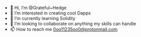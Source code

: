 - 👋 Hi, I’m @Grateful~Hedge
- 👀 I’m interested in creating cool Dapps
- 🌱 I’m currently learning Solidity
- 💞️ I’m looking to collaborate on anything my skills can handle
- 📫 How to reach me 0oo11235oo0@protonmail.com

<!---
x0oo11235oo0x/x0oo11235oo0x is a ✨ special ✨ repository because its `README.md` (this file) appears on your GitHub profile.
You can click the Preview link to take a look at your changes.
--->
